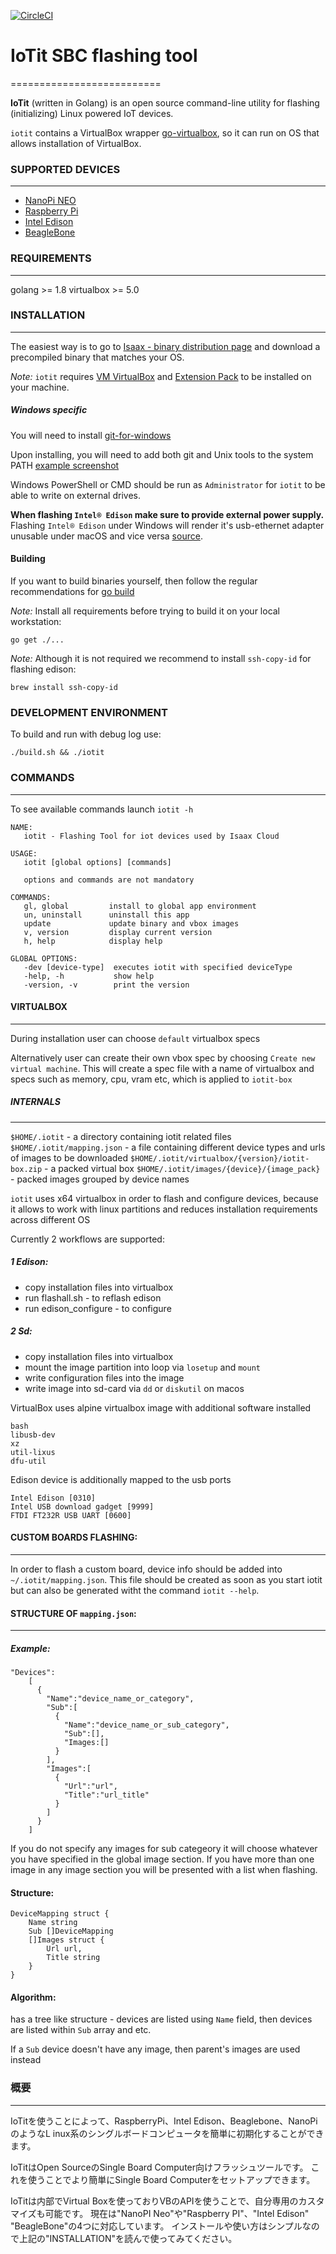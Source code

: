 [![CircleCI](https://circleci.com/gh/xshellinc/iotit.svg?style=svg)](https://circleci.com/gh/xshellinc/iotit)
# IoTit SBC flashing tool
==========================


**IoTit** (written in Golang) is an open source command-line utility for flashing (initializing) Linux powered IoT devices.

`iotit` contains a VirtualBox wrapper [go-virtualbox](https://github.com/riobard/go-virtualbox), so it can run on OS that allows installation of VirtualBox.

### SUPPORTED DEVICES
-----------

* [NanoPi NEO](http://nanopi.io/nanopi-neo.html)
* [Raspberry Pi](https://www.raspberrypi.org/)
* [Intel Edison](https://software.intel.com/en-us/iot/hardware/edison)
* [BeagleBone](http://beagleboard.org/bone)


### REQUIREMENTS
------------
golang >= 1.8
virtualbox >= 5.0

### INSTALLATION
------------

The easiest way is to go to [Isaax - binary distribution page](https://isaax.io/downloads/) and download a precompiled binary that matches your OS.

*Note:* `iotit` requires [VM VirtualBox](http://www.oracle.com/technetwork/server-storage/virtualbox/downloads/index.html) and [Extension Pack](http://www.oracle.com/technetwork/server-storage/virtualbox/downloads/index.html#extpack) to be installed on your machine.

##### Windows specific
You will need to install [git-for-windows](https://git-for-windows.github.io/)

Upon installing, you will need to add both git and Unix tools to the system PATH [example screenshot](https://raw.githubusercontent.com/xshellinc/iotit/master/static/img/git-win.png)

Windows PowerShell or CMD should be run as `Administrator` for `iotit` to be able to write on external drives.

**When flashing `Intel® Edison` make sure to provide external power supply.**
Flashing `Intel® Edison` under Windows will render it's usb-ethernet adapter unusable under macOS and vice versa [source](https://communities.intel.com/message/430384).

#### Building

If you want to build binaries yourself, then follow the regular recommendations for [go build](https://golang.org/pkg/go/build/)

*Note:* Install all requirements before trying to build it on your local workstation:

```
go get ./...
```

*Note:* Although it is not required we recommend to install `ssh-copy-id` for flashing edison:

```
brew install ssh-copy-id
```

### DEVELOPMENT ENVIRONMENT

To build and run with debug log use:

```
./build.sh && ./iotit
```

### COMMANDS
--------

To see available commands launch `iotit -h`

```
NAME:
   iotit - Flashing Tool for iot devices used by Isaax Cloud

USAGE:
   iotit [global options] [commands]

   options and commands are not mandatory

COMMANDS:
   gl, global         install to global app environment
   un, uninstall      uninstall this app
   update             update binary and vbox images
   v, version         display current version
   h, help            display help

GLOBAL OPTIONS:
   -dev [device-type]  executes iotit with specified deviceType
   -help, -h           show help
   -version, -v        print the version
```

#### VIRTUALBOX
----------------
During installation user can choose `default` virtualbox specs

Alternatively user can create their own vbox spec by choosing `Create new virtual machine`.
This will create a spec file with a name of virtualbox and specs such as memory, cpu, vram etc,
which is applied to `iotit-box`


##### INTERNALS
----------------
`$HOME/.iotit` - a directory containing iotit related files
`$HOME/.iotit/mapping.json` - a file containing different device types and urls of images to be downloaded
`$HOME/.iotit/virtualbox/{version}/iotit-box.zip` - a packed virtual box
`$HOME/.iotit/images/{device}/{image_pack}` - packed images grouped by device names

`iotit` uses x64 virtualbox in order to flash and configure devices,
because it allows to work with linux partitions and reduces installation requirements
across different OS

Currently 2 workflows are supported:

##### 1 Edison:
- copy installation files into virtualbox
- run flashall.sh - to reflash edison
- run edison_configure - to configure

##### 2 Sd:
- copy installation files into virtualbox
- mount the image partition into loop via `losetup` and `mount`
- write configuration files into the image
- write image into sd-card via `dd` or `diskutil` on macos

VirtualBox uses alpine virtualbox image with additional software installed
```
bash
libusb-dev 
xz
util-lixus
dfu-util
```

Edison device is additionally mapped to the usb ports
```
Intel Edison [0310]
Intel USB download gadget [9999]
FTDI FT232R USB UART [0600]
```

#### CUSTOM BOARDS FLASHING:
----------------
In order to flash a custom board, device info should be added into `~/.iotit/mapping.json`. This file should be created as soon as you start iotit but can also be generated witht the command `iotit --help`.


#### STRUCTURE OF `mapping.json`:
----------------

##### Example:
```
"Devices":
	[
	  {
	    "Name":"device_name_or_category",
	    "Sub":[
	      {
	        "Name":"device_name_or_sub_category",
	        "Sub":[],
	        "Images:[]
	      }
	    ],
	    "Images":[
	      {
	        "Url":"url",
            "Title":"url_title"
	      }
	    ]
	  }
	]
```

If you do not specify any images for sub categeory it will choose whatever you have specified in the global image section. If you have more than one image in any image section you will be presented with a list when flashing.

#### Structure:
```
DeviceMapping struct {
    Name string
    Sub []DeviceMapping
    []Images struct {
        Url url,
        Title string
    }
}
```

#### Algorithm:
has a tree like structure -
devices are listed using `Name` field, then devices are listed within `Sub` array and etc.

If a `Sub` device doesn't have any image, then parent's images are used instead



### 概要
----------------

IoTitを使うことによって、RaspberryPi、Intel Edison、Beaglebone、NanoPi のようなL
inux系のシングルボードコンピュータを簡単に初期化することができます。

IoTitはOpen SourceのSingle Board Computer向けフラッシュツールです。
これを使うことでより簡単にSingle Board Computerをセットアップできます。

IoTitは内部でVirtual Boxを使っておりVBのAPIを使うことで、自分専用のカスタマイズも可能です。
現在は"NanoPI Neo"や"Raspberry PI"、"Intel Edison" "BeagleBone"の4つに対応しています。
インストールや使い方はシンプルなので上記の"INSTALLATION"を読んで使ってみてください。
